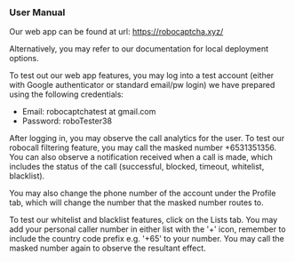### User Manual

Our web app can be found at url: https://robocaptcha.xyz/

Alternatively, you may refer to our documentation for local deployment options.

To test out our web app features, you may log into a test account (either with Google authenticator or standard email/pw login) we have prepared
using the following credentials:
- Email: robocaptchatest at gmail.com
- Password: roboTester38

After logging in, you may observe the call analytics for the user. To test our robocall filtering feature, you may call the masked number +6531351356.
You can also observe a notification received when a call is made, which includes the status of the call (successful, blocked, timeout, whitelist, blacklist).

You may also change the phone number of the account under the Profile tab, which will change the number that the masked number routes to.

To test our whitelist and blacklist features, click on the Lists tab. You may add your personal caller number in either list with the '+'
icon, remember to include the country code prefix e.g. '+65' to your number. You may call the masked number again to observe the resultant effect.
